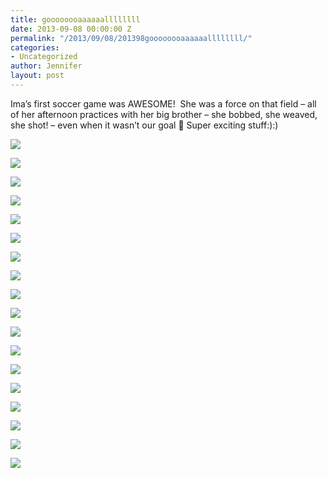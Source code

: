 ```yaml
---
title: goooooooaaaaaallllllll
date: 2013-09-08 00:00:00 Z
permalink: "/2013/09/08/201398goooooooaaaaaallllllll/"
categories:
- Uncategorized
author: Jennifer
layout: post
---
```


Ima&#8217;s first soccer game was AWESOME! &nbsp;She was a force on that field &#8211; all of her afternoon practices with her big brother &#8211; she bobbed, she weaved, she shot! &#8211; even when it wasn&#8217;t our goal 🙂 Super exciting stuff:):)

<div class="image-gallery-wrapper">
  <p>
    <img src="/teamelam/assets/images/goooooooaaaaaallllllll/2013-11-02+13.52.36.jpg" />
  </p>

  <p>
    <img src="/teamelam/assets/images/goooooooaaaaaallllllll/2013-11-02+13.52.33.jpg" />
  </p>

  <p>
    <img src="/teamelam/assets/images/goooooooaaaaaallllllll/2013-09-07+12.55.54.jpg" />
  </p>

  <p>
    <img src="/teamelam/assets/images/goooooooaaaaaallllllll/2013-09-07+13.20.44.jpg" />
  </p>

  <p>
    <img src="/teamelam/assets/images/goooooooaaaaaallllllll/2013-09-07+13.15.20.jpg" />
  </p>

  <p>
    <img src="/teamelam/assets/images/goooooooaaaaaallllllll/2013-09-07+13.15.25.jpg" />
  </p>

  <p>
    <img src="/teamelam/assets/images/goooooooaaaaaallllllll/2013-09-07+13.53.07.jpg" />
  </p>

  <p>
    <img src="/teamelam/assets/images/goooooooaaaaaallllllll/2013-09-07+13.20.29.jpg" />
  </p>

  <p>
    <img src="/teamelam/assets/images/goooooooaaaaaallllllll/2013-10-26+09.56.07.jpg" />
  </p>

  <p>
    <img src="/teamelam/assets/images/goooooooaaaaaallllllll/2013-10-26+09.56.01.jpg" />
  </p>

  <p>
    <img src="/teamelam/assets/images/goooooooaaaaaallllllll/2013-10-26+09.55.31.jpg" />
  </p>

  <p>
    <img src="/teamelam/assets/images/goooooooaaaaaallllllll/2013-10-26+17.41.01.jpg" />
  </p>

  <p>
    <img src="/teamelam/assets/images/goooooooaaaaaallllllll/2013-10-15+17.43.42+HDR.jpg" />
  </p>

  <p>
    <img src="/teamelam/assets/images/goooooooaaaaaallllllll/2013-10-15+17.30.53.jpg" />
  </p>

  <p>
    <img src="/teamelam/assets/images/goooooooaaaaaallllllll/2013-10-15+17.27.34+HDR.jpg" />
  </p>

  <p>
    <img src="/teamelam/assets/images/goooooooaaaaaallllllll/2013-11-02+14.01.23.jpg" />
  </p>

  <p>
    <img src="/teamelam/assets/images/goooooooaaaaaallllllll/2013-11-02+14.01.25.jpg" />
  </p>

  <p>
    <img src="/teamelam/assets/images/goooooooaaaaaallllllll/2013-11-02+13.34.58.jpg" />
  </p>
</div>
